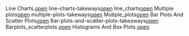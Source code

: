 Line Charts.[open](https://github.com/A12njali/Step4---Exploratory-data-Visulization/blob/main/1.Line%20Charts.ipynb)
line-charts-takeways[open](https://github.com/A12njali/Step4---Exploratory-data-Visulization/blob/main/1.line-charts-takeaways.pdf)
line_charts[open](https://github.com/A12njali/Step4---Exploratory-data-Visulization/blob/main/1.line_charts.txt)
Multiple plots[open](https://github.com/A12njali/Step4---Exploratory-data-Visulization/blob/main/2.Multiple%20plots.ipynb)
multiple-plots-takeways[open](https://github.com/A12njali/Step4---Exploratory-data-Visulization/blob/main/2.multiple-plots-takeaways.pdf)
Mutiple_plots[open](https://github.com/A12njali/Step4---Exploratory-data-Visulization/blob/main/2.multiple_plots.txt)
Bar Plots And Scatter Plots[open](https://github.com/A12njali/Step4---Exploratory-data-Visulization/blob/main/3.Bar%20Plots%20And%20Scatter%20Plots.ipynb)
Bar-plots-and-scatter-plots-takeaways[open](https://github.com/A12njali/Step4---Exploratory-data-Visulization/blob/main/3.bar-plots-and-scatter-plots-takeaways.pdf)
Barplots_scatterplots.[open](https://github.com/A12njali/Step4---Exploratory-data-Visulization/blob/main/3.barplots_scatterplots.txt)
Histograms And Box Plots.[open](https://github.com/A12njali/Step4---Exploratory-data-Visulization/blob/main/4.Histograms%20And%20Box%20Plots.ipynb)


